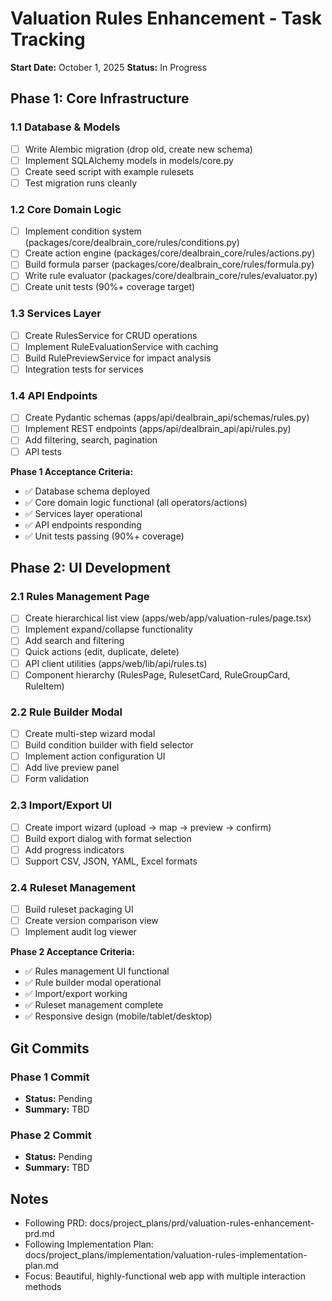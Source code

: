 # Valuation Rules Enhancement - Task Tracking

**Start Date:** October 1, 2025
**Status:** In Progress

## Phase 1: Core Infrastructure

### 1.1 Database & Models
- [ ] Write Alembic migration (drop old, create new schema)
- [ ] Implement SQLAlchemy models in models/core.py
- [ ] Create seed script with example rulesets
- [ ] Test migration runs cleanly

### 1.2 Core Domain Logic
- [ ] Implement condition system (packages/core/dealbrain_core/rules/conditions.py)
- [ ] Create action engine (packages/core/dealbrain_core/rules/actions.py)
- [ ] Build formula parser (packages/core/dealbrain_core/rules/formula.py)
- [ ] Write rule evaluator (packages/core/dealbrain_core/rules/evaluator.py)
- [ ] Create unit tests (90%+ coverage target)

### 1.3 Services Layer
- [ ] Create RulesService for CRUD operations
- [ ] Implement RuleEvaluationService with caching
- [ ] Build RulePreviewService for impact analysis
- [ ] Integration tests for services

### 1.4 API Endpoints
- [ ] Create Pydantic schemas (apps/api/dealbrain_api/schemas/rules.py)
- [ ] Implement REST endpoints (apps/api/dealbrain_api/api/rules.py)
- [ ] Add filtering, search, pagination
- [ ] API tests

**Phase 1 Acceptance Criteria:**
- ✅ Database schema deployed
- ✅ Core domain logic functional (all operators/actions)
- ✅ Services layer operational
- ✅ API endpoints responding
- ✅ Unit tests passing (90%+ coverage)

## Phase 2: UI Development

### 2.1 Rules Management Page
- [ ] Create hierarchical list view (apps/web/app/valuation-rules/page.tsx)
- [ ] Implement expand/collapse functionality
- [ ] Add search and filtering
- [ ] Quick actions (edit, duplicate, delete)
- [ ] API client utilities (apps/web/lib/api/rules.ts)
- [ ] Component hierarchy (RulesPage, RulesetCard, RuleGroupCard, RuleItem)

### 2.2 Rule Builder Modal
- [ ] Create multi-step wizard modal
- [ ] Build condition builder with field selector
- [ ] Implement action configuration UI
- [ ] Add live preview panel
- [ ] Form validation

### 2.3 Import/Export UI
- [ ] Create import wizard (upload → map → preview → confirm)
- [ ] Build export dialog with format selection
- [ ] Add progress indicators
- [ ] Support CSV, JSON, YAML, Excel formats

### 2.4 Ruleset Management
- [ ] Build ruleset packaging UI
- [ ] Create version comparison view
- [ ] Implement audit log viewer

**Phase 2 Acceptance Criteria:**
- ✅ Rules management UI functional
- ✅ Rule builder modal operational
- ✅ Import/export working
- ✅ Ruleset management complete
- ✅ Responsive design (mobile/tablet/desktop)

## Git Commits

### Phase 1 Commit
- **Status:** Pending
- **Summary:** TBD

### Phase 2 Commit
- **Status:** Pending
- **Summary:** TBD

## Notes
- Following PRD: docs/project_plans/prd/valuation-rules-enhancement-prd.md
- Following Implementation Plan: docs/project_plans/implementation/valuation-rules-implementation-plan.md
- Focus: Beautiful, highly-functional web app with multiple interaction methods
